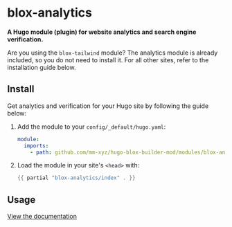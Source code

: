 # blox-analytics

**A Hugo module (plugin) for website analytics and search engine verification.**

Are you using the `blox-tailwind` module? The analytics module is already included, so you do not need to install it. For all other sites, refer to the installation guide below.

## Install

Get analytics and verification for your Hugo site by following the guide below:

1. Add the module to your `config/_default/hugo.yaml`:

   ```yaml
   module:
     imports:
       - path: github.com/mm-xyz/hugo-blox-builder-mod/modules/blox-analytics
   ```

2. Load the module in your site's `<head>` with:

   ```go
   {{ partial "blox-analytics/index" . }}
   ```

## Usage

[View the documentation](https://docs.hugoblox.com/reference/analytics/)
